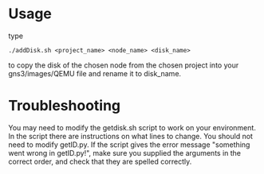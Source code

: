 # Usage
type

    ./addDisk.sh <project_name> <node_name> <disk_name>
to copy the disk of the chosen node from the chosen project into your gns3/images/QEMU file and rename it to disk_name.

# Troubleshooting
You may need to modify the getdisk.sh script to work on your environment. In the script there are instructions on what lines to change. You should not need to modify getID.py. If the script gives the error message "something went wrong in getID.py!", make sure you supplied the arguments in the correct order, and check that they are spelled correctly.
